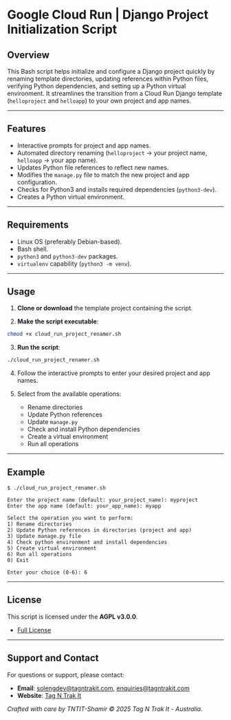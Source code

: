 # Google Cloud Run | Django Project Initialization Script

## Overview
This Bash script helps initialize and configure a Django project quickly by renaming template directories, updating references within Python files, verifying Python dependencies, and setting up a Python virtual environment. It streamlines the transition from a Cloud Run Django template (`helloproject` and `helloapp`) to your own project and app names.

---

## Features
- Interactive prompts for project and app names.
- Automated directory renaming (`helloproject` → your project name, `helloapp` → your app name).
- Updates Python file references to reflect new names.
- Modifies the `manage.py` file to match the new project and app configuration.
- Checks for Python3 and installs required dependencies (`python3-dev`).
- Creates a Python virtual environment.

---

## Requirements
- Linux OS (preferably Debian-based).
- Bash shell.
- `python3` and `python3-dev` packages.
- `virtualenv` capability (`python3 -m venv`).

---

## Usage

1. **Clone or download** the template project containing the script.

2. **Make the script executable**:
```bash
chmod +x cloud_run_project_renamer.sh
```

3. **Run the script**:
```bash
./cloud_run_project_renamer.sh
```

4. Follow the interactive prompts to enter your desired project and app names.

5. Select from the available operations:
   - Rename directories
   - Update Python references
   - Update `manage.py`
   - Check and install Python dependencies
   - Create a virtual environment
   - Run all operations

---

## Example
```
$ ./cloud_run_project_renamer.sh

Enter the project name (default: your_project_name): myproject
Enter the app name (default: your_app_name): myapp

Select the operation you want to perform:
1) Rename directories
2) Update Python references in directories (project and app)
3) Update manage.py file
4) Check python environment and install dependencies
5) Create virtual environment
6) Run all operations
0) Exit

Enter your choice (0-6): 6
```

---

## License
This script is licensed under the **AGPL v3.0.0**.

- [Full License](https://www.gnu.org/licenses/agpl-3.0.en.html)

---

## Support and Contact
For questions or support, please contact:
- **Email**: [solengdev@tagntrakit.com](mailto:solengdev@tagntrakit.com), [enquiries@tagntrakit.com](mailto:enquiries@tagntrakit.com)
- **Website**: [Tag N Trak It](https://www.tagntrakit.com)

*Crafted with care by TNTIT-Shamir © 2025 Tag N Trak It - Australia.*

